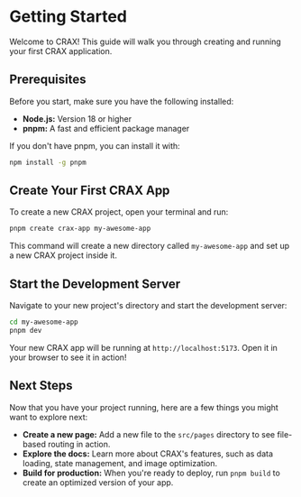 # Getting Started

Welcome to CRAX! This guide will walk you through creating and running your first CRAX application.

## Prerequisites

Before you start, make sure you have the following installed:

- **Node.js:** Version 18 or higher
- **pnpm:** A fast and efficient package manager

If you don't have pnpm, you can install it with:
```bash
npm install -g pnpm
```

## Create Your First CRAX App

To create a new CRAX project, open your terminal and run:

```bash
pnpm create crax-app my-awesome-app
```

This command will create a new directory called `my-awesome-app` and set up a new CRAX project inside it.

## Start the Development Server

Navigate to your new project's directory and start the development server:

```bash
cd my-awesome-app
pnpm dev
```

Your new CRAX app will be running at `http://localhost:5173`. Open it in your browser to see it in action!

## Next Steps

Now that you have your project running, here are a few things you might want to explore next:

- **Create a new page:** Add a new file to the `src/pages` directory to see file-based routing in action.
- **Explore the docs:** Learn more about CRAX's features, such as data loading, state management, and image optimization.
- **Build for production:** When you're ready to deploy, run `pnpm build` to create an optimized version of your app.